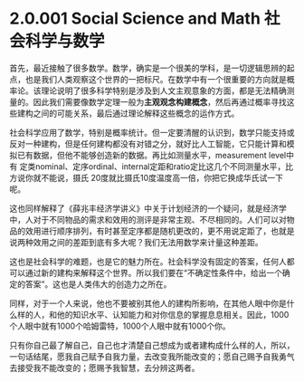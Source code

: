 # 2.0.001 Social Science and Math 社会科学与数学

首先，最近接触了很多数学。数学，确实是一个很美的学科，是一切逻辑思辨的起点，也是我们人类观察这个世界的一把标尺。在数学中有一个很重要的方向就是概率论。该理论说明了很多科学特别是涉及到人文主观意象的方面，都是无法精确测量的。因此我们需要像数学定理一般为**主观观念构建概念**，然后再通过概率寻找这些建构之间的可能关系，最后通过理论解释这些概念的运作方式。

社会科学应用了数学，特别是概率统计。但一定要清醒的认识到，数学只能支持或反对一种建构，但是任何建构都没有对错之分，就好比人工智能，它只能计算和模拟已有数据，但他不能够创造新的数据。再比如测量水平，measurement level中有 定类nominal、定序ordinal、internal定距和ratio定比这几个不同测量水平，比方说你就不能说，摄氏 20度就比摄氏10度温度高一倍，你把它换成华氏试一下呢。

这也同样解释了《薛兆丰经济学讲义》中关于计划经济的一个疑问，就是经济学中，人对于不同物品的需求和效用的测评是非常主观、不尽相同的。人们可以对物品的效用进行顺序排列，有时甚至定序都是随机更改的，更不用说定距了，也就是说两种效用之间的差距到底有多大呢？我们无法用数学来计量这种差距。

这也是社会科学的难题，也是它的魅力所在。社会科学没有固定的答案，任何人都可以通过新的建构来解释这个世界。所以我们要在“不确定性条件中，给出一个确定的答案”。这也是人类伟大的创造力之所在。

同样，对于一个人来说，他也不要被别其他人的建构所影响，在其他人眼中你是什么样的人，和他的知识水平、认知能力和对你信息的掌握息息相关。因此，1000个人眼中就有1000个哈姆雷特，1000个人眼中就有1000个你。

只有你自己最了解自己，自己也才清楚自己想成为或者建构成什么样的人，所以，一句话结尾，愿我自己赋予自我力量，去改变我所能改变的；愿自己赐予自我勇气去接受我不能改变的；愿赐予我智慧，去分辨这两者。


